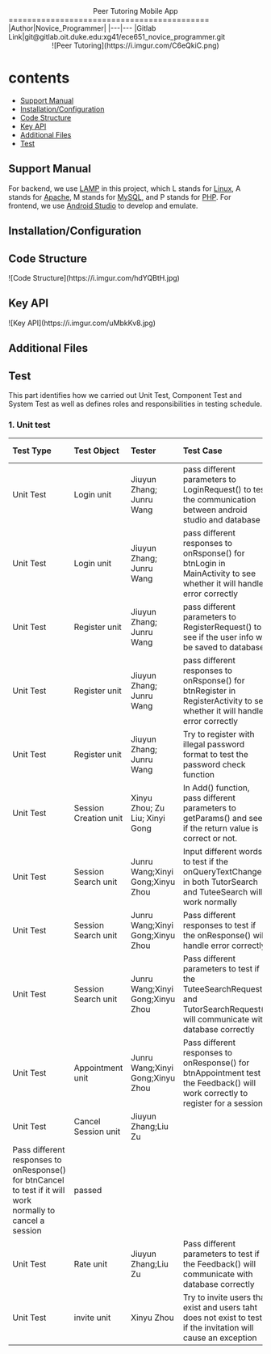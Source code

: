 <center>Peer Tutoring Mobile App</center>
===========================================
|Author|Novice_Programmer|
|---|---
|Gitlab Link|git@gitlab.oit.duke.edu:xg41/ece651_novice_programmer.git

<center>![Peer Tutoring](https://i.imgur.com/C6eQkiC.png)</center>


# contents
* [Support Manual](#support-manual)
* [Installation/Configuration](#2)
* [Code Structure](#code-structure)
* [Key API](#key-api)
* [Additional Files](#additional-files)
* [Test](#test)

## Support Manual
For backend, we use [LAMP](https://en.wikipedia.org/wiki/LAMP_(software_bundle)) in this project, which L stands for [Linux](https://en.wikipedia.org/wiki/Linux), A stands for [Apache](https://en.wikipedia.org/wiki/Apache_HTTP_Server), M stands for [MySQL](https://en.wikipedia.org/wiki/MySQL), and P stands for [PHP](https://en.wikipedia.org/wiki/PHP).
For frontend, we use [Android Studio](https://en.wikipedia.org/wiki/Android_Studio) to develop and emulate. 

<h2 id="2">Installation/Configuration</h2>


<h2 id="3">Code Structure</h2>
![Code Structure](https://i.imgur.com/hdYQBtH.jpg)

<h2 id="4">Key API</h2>
![Key API](https://i.imgur.com/uMbkKv8.jpg)

<h2 id="5">Additional Files</h2>


## Test
This part identifies how we carried out Unit Test, Component Test and System Test as well as defines roles and responsibilities in testing schedule.

### 1. Unit test

Test Type | Test Object | Tester | Test Case | Test Result
:------------ | :------------- | :------------- | :------------- | :-------------
Unit Test | Login unit | Jiuyun Zhang; Junru Wang | pass different parameters to LoginRequest() to test the communication between android studio and database | passed
Unit Test | Login unit | Jiuyun Zhang; Junru Wang | pass different responses to onRsponse() for btnLogin in MainActivity to see whether it will handle error correctly | passed
Unit Test | Register unit | Jiuyun Zhang; Junru Wang | pass different parameters to RegisterRequest() to see if the user info will be saved to database | passed
Unit Test | Register unit | Jiuyun Zhang; Junru Wang | pass different responses to onRsponse() for btnRegister in RegisterActivity to see whether it will handle error correctly | passed
Unit Test | Register unit | Jiuyun Zhang; Junru Wang | Try to register with illegal password format to test the password check function | passed
Unit Test | Session Creation unit | Xinyu Zhou; Zu Liu; Xinyi Gong | In Add() function, pass different parameters to getParams() and see if the return value is correct or not. | passed
Unit Test | Session Search unit | Junru Wang;Xinyi Gong;Xinyu Zhou | Input different words to test if the onQueryTextChange() in both TutorSearch and TuteeSearch will work normally | passed
Unit Test | Session Search unit | Junru Wang;Xinyi Gong;Xinyu Zhou | Pass different responses to test if the onResponse() will handle error correctly | passed
Unit Test | Session Search unit | Junru Wang;Xinyi Gong;Xinyu Zhou | Pass different parameters to test if the TuteeSearchRequest() and TutorSearchRequest() will communicate with database correctly | passed
Unit Test | Appointment unit | Junru Wang;Xinyi Gong;Xinyu Zhou | Pass different responses to onResponse() for btnAppointment test if the Feedback() will work correctly  to register for a session | passed
Unit Test | Cancel Session unit | Jiuyun Zhang;Liu Zu | 
Pass different responses to onResponse() for btnCancel to test if it will work normally to cancel a session | passed
Unit Test | Rate unit | Jiuyun Zhang;Liu Zu | Pass different parameters to test if the Feedback() will communicate with database correctly | passed
Unit Test | invite unit | Xinyu Zhou | Try to invite users that exist and users taht does not exist to test if the invitation will cause an exception | passed

